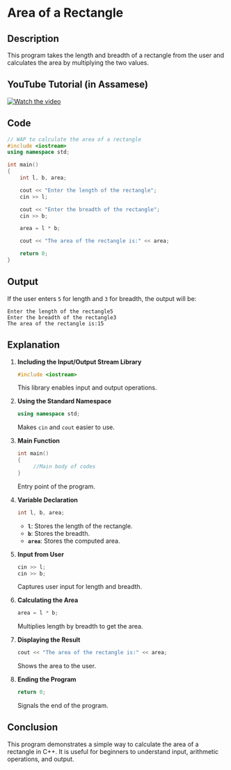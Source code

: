 # Area of a Rectangle

## Description
This program takes the length and breadth of a rectangle from the user and calculates the area by multiplying the two values.

## YouTube Tutorial (in Assamese)

[![Watch the video](https://img.youtube.com/vi/QPtiUz4ikVY/0.jpg)](https://www.youtube.com/watch?v=QPtiUz4ikVY)

## Code
```cpp
// WAP to calculate the area of a rectangle
#include <iostream>
using namespace std;

int main()
{
    int l, b, area;

    cout << "Enter the length of the rectangle";
    cin >> l;

    cout << "Enter the breadth of the rectangle";
    cin >> b;

    area = l * b;

    cout << "The area of the rectangle is:" << area;

    return 0;
}
```

## Output
If the user enters `5` for length and `3` for breadth, the output will be:
```plaintext
Enter the length of the rectangle5
Enter the breadth of the rectangle3
The area of the rectangle is:15
```

## Explanation

1. **Including the Input/Output Stream Library**  
   ```cpp
   #include <iostream>
   ```
   This library enables input and output operations.

2. **Using the Standard Namespace**  
   ```cpp
   using namespace std;
   ```
   Makes `cin` and `cout` easier to use.

3. **Main Function**  
   ```cpp
   int main() 
   { 
        //Main body of codes
   }
   ```
   Entry point of the program.

4. **Variable Declaration**  
   ```cpp
   int l, b, area;
   ```
   - **`l`**: Stores the length of the rectangle.
   - **`b`**: Stores the breadth.
   - **`area`**: Stores the computed area.

5. **Input from User**  
   ```cpp
   cin >> l;
   cin >> b;
   ```
   Captures user input for length and breadth.

6. **Calculating the Area**  
   ```cpp
   area = l * b;
   ```
   Multiplies length by breadth to get the area.

7. **Displaying the Result**  
   ```cpp
   cout << "The area of the rectangle is:" << area;
   ```
   Shows the area to the user.

8. **Ending the Program**  
   ```cpp
   return 0;
   ```
   Signals the end of the program.

## Conclusion
This program demonstrates a simple way to calculate the area of a rectangle in C++. It is useful for beginners to understand input, arithmetic operations, and output.
